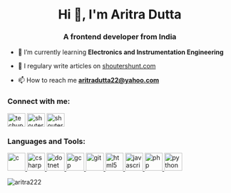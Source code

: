 <h1 align="center">Hi 👋, I'm Aritra Dutta</h1>
<h3 align="center">A  frontend developer from India</h3>

- 🌱 I’m currently learning **Electronics and Instrumentation Engineering**

- 📝 I regulary write articles on [shoutershunt.com](shoutershunt.com)

- 📫 How to reach me **aritradutta22@yahoo.com**

<h3 align="left">Connect with me:</h3>
<p align="left">
<a href="https://twitter.com/techupgrade2" target="blank"><img align="center" src="https://cdn.jsdelivr.net/npm/simple-icons@3.0.1/icons/twitter.svg" alt="techupgrade2" height="30" width="40" /></a>
<a href="https://linkedin.com/in/shoutershunt" target="blank"><img align="center" src="https://cdn.jsdelivr.net/npm/simple-icons@3.0.1/icons/linkedin.svg" alt="shoutershunt" height="30" width="40" /></a>
<a href="https://instagram.com/shouters_hunt" target="blank"><img align="center" src="https://cdn.jsdelivr.net/npm/simple-icons@3.0.1/icons/instagram.svg" alt="shouters_hunt" height="30" width="40" /></a>
</p>

<h3 align="left">Languages and Tools:</h3>
<p align="left"> <a href="https://www.cprogramming.com/" target="_blank"> <img src="https://devicons.github.io/devicon/devicon.git/icons/c/c-original.svg" alt="c" width="40" height="40"/> </a> <a href="https://www.w3schools.com/cs/" target="_blank"> <img src="https://devicons.github.io/devicon/devicon.git/icons/csharp/csharp-original.svg" alt="csharp" width="40" height="40"/> </a> <a href="https://dotnet.microsoft.com/" target="_blank"> <img src="https://devicons.github.io/devicon/devicon.git/icons/dot-net/dot-net-original-wordmark.svg" alt="dotnet" width="40" height="40"/> </a> <a href="https://cloud.google.com" target="_blank"> <img src="https://www.vectorlogo.zone/logos/google_cloud/google_cloud-icon.svg" alt="gcp" width="40" height="40"/> </a> <a href="https://git-scm.com/" target="_blank"> <img src="https://www.vectorlogo.zone/logos/git-scm/git-scm-icon.svg" alt="git" width="40" height="40"/> </a> <a href="https://www.w3.org/html/" target="_blank"> <img src="https://devicons.github.io/devicon/devicon.git/icons/html5/html5-original-wordmark.svg" alt="html5" width="40" height="40"/> </a> <a href="https://developer.mozilla.org/en-US/docs/Web/JavaScript" target="_blank"> <img src="https://devicons.github.io/devicon/devicon.git/icons/javascript/javascript-original.svg" alt="javascript" width="40" height="40"/> </a> <a href="https://www.php.net" target="_blank"> <img src="https://devicons.github.io/devicon/devicon.git/icons/php/php-original.svg" alt="php" width="40" height="40"/> </a> <a href="https://www.python.org" target="_blank"> <img src="https://devicons.github.io/devicon/devicon.git/icons/python/python-original.svg" alt="python" width="40" height="40"/> </a> </p>

<p><img align="center" src="https://github-readme-stats.vercel.app/api/top-langs?username=aritra222&show_icons=true&locale=en&layout=compact" alt="aritra222" /></p>

